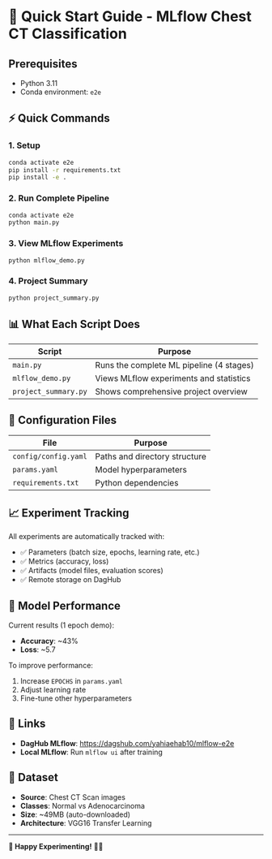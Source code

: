 # 🚀 Quick Start Guide - MLflow Chest CT Classification

## Prerequisites

- Python 3.11
- Conda environment: `e2e`

## ⚡ Quick Commands

### 1. Setup

```bash
conda activate e2e
pip install -r requirements.txt
pip install -e .
```

### 2. Run Complete Pipeline

```bash
conda activate e2e
python main.py
```

### 3. View MLflow Experiments

```bash
python mlflow_demo.py
```

### 4. Project Summary

```bash
python project_summary.py
```

## 📊 What Each Script Does

| Script               | Purpose                                  |
| -------------------- | ---------------------------------------- |
| `main.py`            | Runs the complete ML pipeline (4 stages) |
| `mlflow_demo.py`     | Views MLflow experiments and statistics  |
| `project_summary.py` | Shows comprehensive project overview     |

## 🔧 Configuration Files

| File                 | Purpose                       |
| -------------------- | ----------------------------- |
| `config/config.yaml` | Paths and directory structure |
| `params.yaml`        | Model hyperparameters         |
| `requirements.txt`   | Python dependencies           |

## 📈 Experiment Tracking

All experiments are automatically tracked with:

- ✅ Parameters (batch size, epochs, learning rate, etc.)
- ✅ Metrics (accuracy, loss)
- ✅ Artifacts (model files, evaluation scores)
- ✅ Remote storage on DagHub

## 🎯 Model Performance

Current results (1 epoch demo):

- **Accuracy**: ~43%
- **Loss**: ~5.7

To improve performance:

1. Increase `EPOCHS` in `params.yaml`
2. Adjust learning rate
3. Fine-tune other hyperparameters

## 🔗 Links

- **DagHub MLflow**: https://dagshub.com/yahiaehab10/mlflow-e2e
- **Local MLflow**: Run `mlflow ui` after training

## 🏥 Dataset

- **Source**: Chest CT Scan images
- **Classes**: Normal vs Adenocarcinoma
- **Size**: ~49MB (auto-downloaded)
- **Architecture**: VGG16 Transfer Learning

---

**🎉 Happy Experimenting!** 🧪🔬
